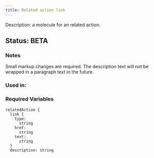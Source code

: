 ```yaml
---
title: Related action link
---
```

Description: a molecule for an related action.
## Status: BETA
### Notes
Small markup changes are required. The description text will not be wrapped in a paragraph text in the future.
### Used in:
### Required Variables
~~~
relatedAction {
  link {
    type:
      string
    href:
      string
    text:
      string
  }
  description: string
~~~
